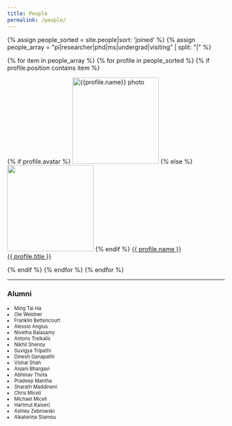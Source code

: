 ```yaml
---
title: People
permalink: /people/
---
```


{% assign people_sorted = site.people|sort: 'joined' %}
{% assign people_array = "pi|researcher|phd|ms|undergrad|visiting" | split: "|" %}


<div class="content list people">
{% for item in people_array %}
  {% for profile in people_sorted %}
    {% if profile.position contains item %}
    <div class="list-item-people">
      <p class="list-post-title">
        {% if profile.avatar %}
        <a href="{{ site.baseurl }}{{ profile.url }}"><img width="200" src="{{site.baseurl}}/images/people/{{profile.avatar}}" alt="{{profile.name}} photo"></a>
        {% else %}
        <a href="{{ site.baseurl }}{{ profile.url }}"><img width="200" src="http://evansheline.com/wp-content/uploads/2011/02/facebook-Storm-Trooper.jpg"></a>
        {% endif %}
        <a class="name" href="{{ site.baseurl }}{{ profile.url }}" style="float: middle">{{ profile.name }}</a><br>
        <a class="name" href="{{ site.baseurl }}{{ profile.url }}" style="float: middle">{{ profile.title }}</a>
      </p>
    </div>    
    {% endif %}
  {% endfor %}
  {% endfor %}
</div>
<hr>

<h3>Alumni</h3>
<dl style="font-size:0.7rem;">
<li>Ming Tai Ha</li>
<li>Ole Weidner</li>
<li>Franklin Bettencourt</li>
<li>Alessio Angius</li>
<li>Nivetha Balasamy</li>
<li>Antons Treikalis</li>
<li>Nikhil Shenoy</li>
<li>Suvigya Tripathi</li>
<li>Dinesh Ganapathi</li>
<li>Vishal Shah</li>
<li>Anjani Bhargavi</li>
<li>Abhinav Thota</li>
<li>Pradeep Mantha</li>
<li>Sharath Maddineni</li>
<li>Chris Miceli</li>
<li>Michael Miceli</li>
<li>Hartmut Kaiser)</li>
<li>Ashley Zebrowski</li>
<li>Aikaterina Stamou</li>
</dl>
